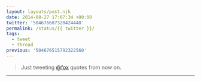 ```yaml
---
layout: layouts/post.njk
date: 2014-08-27 17:07:34 +00:00
twitter: '504676607320424448'
permalink: /status/{{ twitter }}/
tags: 
  - tweet
  - thread
previous: '504676515792322560'
---
```


> Just tweeting [@fox](https://twitter.com/fox) quotes from now on.

---
